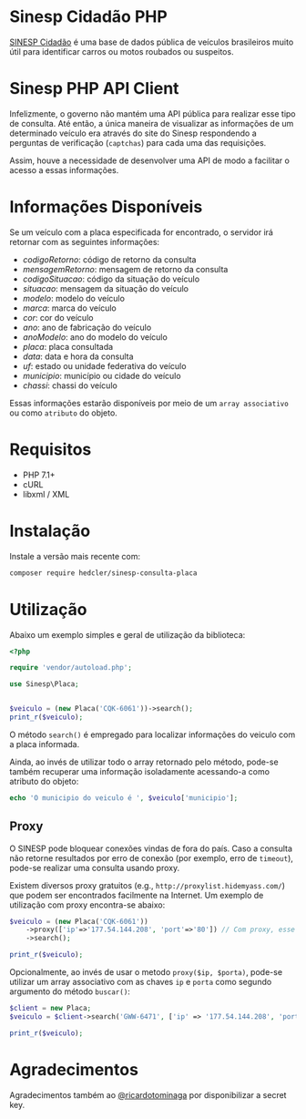 # Sinesp Cidadão PHP

[SINESP Cidadão][1] é uma base de dados pública de veículos brasileiros muito útil para identificar carros ou motos roubados ou suspeitos.

# Sinesp PHP API Client

Infelizmente, o governo não mantém uma API pública para realizar esse tipo de consulta. Até então, a única maneira de visualizar as informações de um determinado veículo era através do site do Sinesp respondendo a perguntas de verificação (`captchas`) para cada uma das requisições. 

Assim, houve a necessidade de desenvolver uma API de modo a facilitar o acesso a essas informações.

# Informações Disponíveis

Se um veículo com a placa especificada for encontrado, o servidor irá retornar com as seguintes informações:

- *codigoRetorno*: código de retorno da consulta
- *mensagemRetorno*: mensagem de retorno da consulta
- *codigoSituacao*: código da situação do veículo
- *situacao*: mensagem da situação do veículo
- *modelo*: modelo do veículo
- *marca*: marca do veículo
- *cor*: cor do veículo
- *ano*: ano de fabricação do veículo
- *anoModelo*: ano do modelo do veículo
- *placa*: placa consultada
- *data*: data e hora da consulta
- *uf*: estado ou unidade federativa do veículo
- *municipio*: município ou cidade do veículo
- *chassi*: chassi do veículo

Essas informações estarão disponíveis por meio de um `array associativo` ou como `atributo` do objeto.

# Requisitos

- PHP 7.1+
- cURL
- libxml / XML

# Instalação

Instale a versão mais recente com:

```sh
composer require hedcler/sinesp-consulta-placa
```

# Utilização

Abaixo um exemplo simples e geral de utilização da biblioteca:

```php
<?php

require 'vendor/autoload.php';

use Sinesp\Placa;


$veiculo = (new Placa('CQK-6061'))->search();
print_r($veiculo);

```

O método `search()`  é empregado para localizar informações do veiculo com a placa informada.

Ainda, ao invés de utilizar todo o array retornado pelo método, pode-se também recuperar uma informação isoladamente acessando-a como atributo do objeto:

```php
echo 'O municipio do veiculo é ', $veiculo['municipio'];
```

## Proxy

O SINESP pode bloquear conexões vindas de fora do país.
Caso a consulta não retorne resultados por erro de conexão (por exemplo, erro de `timeout`), pode-se realizar uma consulta usando proxy.

Existem diversos proxy gratuitos (e.g., `http://proxylist.hidemyass.com/`) que podem ser encontrados facilmente na Internet. Um exemplo de utilização com proxy encontra-se abaixo:

```php
$veiculo = (new Placa('CQK-6061'))
	->proxy(['ip'=>'177.54.144.208', 'port'=>'80']) // Com proxy, esse metodo deve ser chamado antes do metodo search()
	->search();

print_r($veiculo);
```

Opcionalmente, ao invés de usar o metodo `proxy($ip, $porta)`, pode-se utilizar um array associativo com as chaves `ip` e `porta` como segundo argumento do método `buscar()`:

```php
$client = new Placa;
$veiculo = $client->search('GWW-6471', ['ip' => '177.54.144.208', 'porta' => '80']); // a consulta usara o proxy especificado

print_r($veiculo);
```

# Agradecimentos

Agradecimentos também ao [@ricardotominaga](https://github.com/ricardotominaga) por disponibilizar a secret key.

[1]: https://www.sinesp.gov.br/sinesp-cidadao "Sinesp Cidadão"
